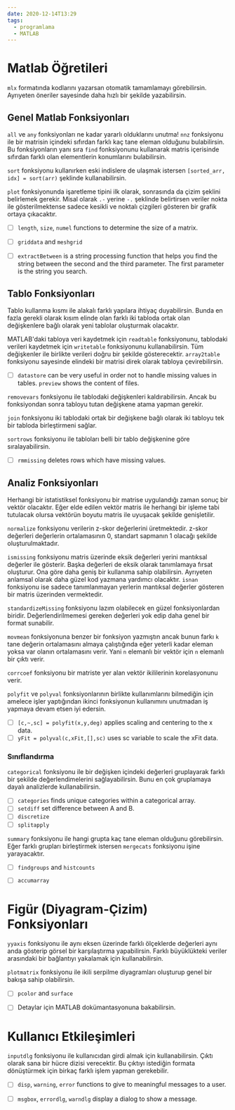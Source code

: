 ```yaml
---
date: 2020-12-14T13:29
tags:
  - programlama
  - MATLAB
---
```


# Matlab Öğretileri

`mlx` formatında kodlarını yazarsan otomatik tamamlamayı görebilirsin. Ayrıyeten öneriler sayesinde daha hızlı bir şekilde yazabilirsin.

## Genel Matlab Fonksiyonları

`all` ve `any` fonksiyonları ne kadar yararlı olduklarını unutma! `nnz` fonksiyonu ile bir matrisin içindeki sıfırdan farklı kaç tane eleman olduğunu bulabilirsin. Bu fonksiyonların yanı sıra `find` fonksiyonunu kullanarak matris içerisinde sıfırdan farklı olan elementlerin konumlarını bulabilirsin.

`sort` fonksiyonu kullanırken eski indislere de ulaşmak istersen `[sorted_arr, idx] = sort(arr)` şeklinde kullanabilirsin.

`plot` fonksiyonunda işaretleme tipini ilk olarak, sonrasında da çizim şeklini belirlemek gerekir. Misal olarak `.-` yerine `-.` şeklinde belirtirsen veriler nokta ile gösterilmektense sadece kesikli ve noktalı çizgileri gösteren bir grafik ortaya çıkacaktır.

* [ ] `length`, `size`, `numel` functions to determine the size of a matrix.

* [ ] `griddata` and `meshgrid`
* [ ] `extractBetween` is a string processing function that helps you find the string between the second and the third parameter. The first parameter is the string you search.



## Tablo Fonksiyonları

Tablo kullanma kısmı ile alakalı farklı yapılara ihtiyaç duyabilirsin. Bunda en fazla gerekli olarak kısım elinde olan farklı iki tabloda ortak olan değişkenlere bağlı olarak yeni tablolar oluşturmak olacaktır. 

MATLAB'daki tabloya veri kaydetmek için `readtable` fonksiyonunu, tablodaki verileri kaydetmek için `writetable` fonksiyonunu kullanabilirsin. Tüm değişkenler ile birlikte verileri doğru bir şekilde gösterecektir. `array2table` fonksiyonu sayesinde elindeki bir matrisi direk olarak tabloya çevirebilirsin. 

* [ ] `datastore` can be very useful in order not to handle missing values in tables. `preview` shows the content of files.

`removevars` fonksiyonu ile tablodaki değişkenleri kaldırabilirsin. Ancak bu fonksiyondan sonra tabloyu tutan değişkene atama yapman gerekir.

`join` fonksiyonu iki tablodaki ortak bir değişkene bağlı olarak iki tabloyu tek bir tabloda birleştirmeni sağlar. 

`sortrows` fonksiyonu ile tabloları belli bir tablo değişkenine göre sıralayabilirsin.

* [ ] `rmmissing` deletes rows which have missing values.

## Analiz Fonksiyonları


Herhangi bir istatistiksel fonksiyonu bir matrise uygulandığı zaman sonuç bir vektör olacaktır. Eğer elde edilen vektör matris ile herhangi bir işleme tabi tutulacak olursa vektörün boyutu matris ile uyuşacak şekilde genişletilir.

`normalize` fonksiyonu verilerin z-skor değerlerini üretmektedir. z-skor değerleri değerlerin ortalamasının 0, standart sapmanın 1 olacağı şekilde oluşturulmaktadır.

`ismissing` fonksiyonu matris üzerinde eksik değerleri yerini mantıksal değerler ile gösterir. Başka değerleri de eksik olarak tanımlamaya fırsat oluşturur. Ona göre daha geniş bir kullanıma sahip olabilirsin. Ayrıyeten anlamsal olarak daha güzel kod yazmana yardımcı olacaktır. `isnan` fonksiyonu ise sadece tanımlanmayan yerlerin mantıksal değerler gösteren bir matris üzerinden 
vermektedir.

`standardizeMissing` fonksiyonu lazım olabilecek en güzel fonksiyonlardan biridir. Değerlendirilmemesi gereken değerleri yok edip daha genel bir format sunabilir.

`movmean` fonksiyonuna benzer bir fonksiyon yazmıştın ancak bunun farkı `k` tane değerin ortalamasını almaya çalıştığında eğer yeterli kadar eleman yoksa var olanın ortalamasını verir. Yani `n` elemanlı bir vektör için `n` elemanlı bir çıktı verir.

`corrcoef` fonksiyonu bir matriste yer alan vektör ikililerinin korelasyonunu verir. 

`polyfit` ve `polyval` fonksiyonlarının birlikte kullanımlarını bilmediğin için amelece işler yaptığından ikinci fonksiyonun kullanımını unutmadan iş yapmaya devam etsen iyi edersin. 

* [ ] `[c,~,sc] = polyfit(x,y,deg)` applies scaling and centering to the x data.
* [ ] `yFit = polyval(c,xFit,[],sc)` uses sc variable to scale the xFit data.

### Sınıflandırma

`categorical` fonksiyonu ile bir değişken içindeki değerleri gruplayarak farklı bir şekilde değerlendimelerini sağlayabilirsin. Bunu en çok gruplamaya dayalı analizlerde kullanabilirsin. 

* [ ] `categories` finds unique categories within a categorical array.
* [ ] `setdiff` set difference between A and B.
* [ ] `discretize`
* [ ] `splitapply`

`summary` fonksiyonu ile hangi grupta kaç tane eleman olduğunu görebilirsin. Eğer farklı grupları birleştirmek istersen `mergecats` fonksiyonu işine yarayacaktır.

* [ ] `findgroups` and `histcounts`
* [ ] `accumarray` 



# Figür (Diyagram-Çizim) Fonksiyonları

`yyaxis` fonksiyonu ile aynı eksen üzerinde farklı ölçeklerde değerleri aynı anda gösterip görsel bir karşılaştırma yapabilirsin. Farklı büyüklükteki veriler arasındaki bir bağlantıyı yakalamak için kullanabilirsin.

`plotmatrix` fonksiyonu ile ikili serpilme diyagramları oluşturup genel bir bakışa sahip olabilirsin. 

* [ ] `pcolor` and `surface`


* [ ] Detaylar için MATLAB dokümantasyonuna bakabilirsin.


# Kullanıcı Etkileşimleri

`inputdlg` fonksiyonu ile kullanıcıdan girdi almak için kullanabilirsin. Çıktı olarak sana bir hücre dizisi verecektir. Bu çıktıyı istediğin formata dönüştürmek için birkaç farklı işlem yapman gerekebilir.

* [ ] `disp`, `warning`, `error` functions to give to meaningful messages to a user.

* [ ] `msgbox`, `errordlg`, `warndlg` display a dialog to show a message.



